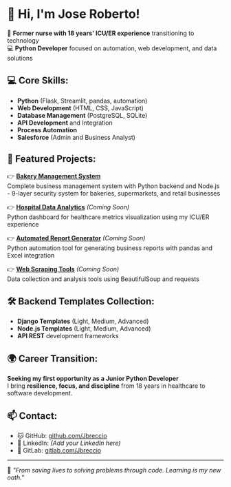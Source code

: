 # 👋 Hi, I'm Jose Roberto!

🧬 **Former nurse with 18 years' ICU/ER experience** transitioning to technology  
💻 **Python Developer** focused on automation, web development, and data solutions

## 💻 **Core Skills:**
- **Python** (Flask, Streamlit, pandas, automation)
- **Web Development** (HTML, CSS, JavaScript)
- **Database Management** (PostgreSQL, SQLite)
- **API Development** and Integration
- **Process Automation**
- **Salesforce** (Admin and Business Analyst)

## 🚀 **Featured Projects:**

👉 **[Bakery Management System](https://github.com/Jbreccio/bakery-management-system)**  
Complete business management system with Python backend and Node.js - 9-layer security system for bakeries, supermarkets, and retail businesses

👉 **[Hospital Data Analytics](https://github.com/Jbreccio/hospital-analytics)** *(Coming Soon)*  
Python dashboard for healthcare metrics visualization using my ICU/ER experience

👉 **[Automated Report Generator](https://github.com/Jbreccio/report-automation)** *(Coming Soon)*  
Python automation tool for generating business reports with pandas and Excel integration

👉 **[Web Scraping Tools](https://github.com/Jbreccio/web-scraping-tools)** *(Coming Soon)*  
Data collection and analysis tools using BeautifulSoup and requests

## 🛠️ **Backend Templates Collection:**
- **Django Templates** (Light, Medium, Advanced)
- **Node.js Templates** (Light, Medium, Advanced)
- **API REST** development frameworks

## 🌍 **Career Transition:**
**Seeking my first opportunity as a Junior Python Developer**  
I bring **resilience, focus, and discipline** from 18 years in healthcare to software development.

## 📫 **Contact:**
- 🐱 GitHub: [github.com/Jbreccio](https://github.com/Jbreccio)
- 💼 LinkedIn: *(Add your LinkedIn here)*
- 🔧 GitLab: [gitlab.com/Jbreccio](https://gitlab.com/Jbreccio)

---
🧠 *"From saving lives to solving problems through code. Learning is my new oath."*
